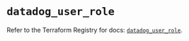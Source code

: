 # `datadog_user_role`

Refer to the Terraform Registry for docs: [`datadog_user_role`](https://registry.terraform.io/providers/datadog/datadog/3.44.0/docs/resources/user_role).
